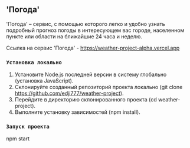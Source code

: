 ## 'Погода'

'Погода' – сервис, с помощью которого легко и удобно узнать подробный прогноз погоды в интересующем вас городе, населенном пункте или области на ближайшие 24 часа и неделю.

Ссылка на сервис 'Погода' - https://weather-project-alpha.vercel.app

### `Установка локально`

1. Установите Node.js последней версии в систему глобально (установка JavaScript).
2. Склонируйте созданный репозиторий проекта локально (git clone https://github.com/edji777/weather-project).
3. Перейдите в директорию склонированного проекта (cd weather-project).
4. Выполните установку зависимостей (npm install).

### `Запуск проекта`

npm start
